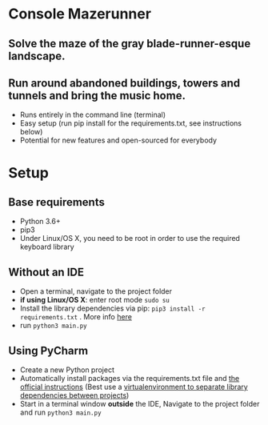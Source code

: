 # Console Mazerunner
## Solve the maze of the gray blade-runner-esque landscape.
## Run around abandoned buildings, towers and tunnels and bring the music home.

- Runs entirely in the command line (terminal)
- Easy setup (run pip install for the requirements.txt, see instructions below)
- Potential for new features and open-sourced for everybody



# Setup

## Base requirements
- Python 3.6+
- pip3
- Under Linux/OS X, you need to be root in order to use the required keyboard library

## Without an IDE
- Open a terminal, navigate to the project folder
- **if using Linux/OS X**: enter root mode `sudo su`
- Install the library dependencies via pip:
  `pip3 install -r requirements.txt` . More info [here](https://pip.pypa.io/en/stable/user_guide/#requirements-files)
- run `python3 main.py`

## Using PyCharm
- Create a new Python project
- Automatically install packages via the requirements.txt file and [the official instructions](https://www.jetbrains.com/help/pycharm/managing-dependencies.html#) (Best use a [virtualenvironment to separate library dependencies between projects](https://www.jetbrains.com/help/idea/creating-virtual-environment.html#))
- Start in a terminal window **outside** the IDE, Navigate to the project folder and run `python3 main.py`
